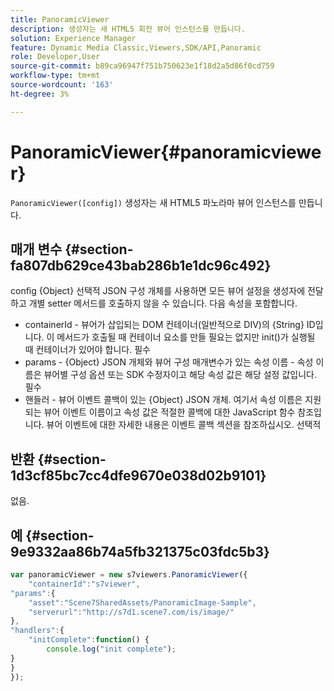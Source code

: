 ```yaml
---
title: PanoramicViewer
description: 생성자는 새 HTML5 회전 뷰어 인스턴스를 만듭니다.
solution: Experience Manager
feature: Dynamic Media Classic,Viewers,SDK/API,Panoramic
role: Developer,User
source-git-commit: b89ca96947f751b750623e1f18d2a5d86f0cd759
workflow-type: tm+mt
source-wordcount: '163'
ht-degree: 3%

---
```


# PanoramicViewer{#panoramicviewer}

`PanoramicViewer([config])`
생성자는 새 HTML5 파노라마 뷰어 인스턴스를 만듭니다.

## 매개 변수 {#section-fa807db629ce43bab286b1e1dc96c492}

config {Object} 선택적 JSON 구성 개체를 사용하면 모든 뷰어 설정을 생성자에 전달하고 개별 setter 메서드를 호출하지 않을 수 있습니다. 다음 속성을 포함합니다.
* containerId - 뷰어가 삽입되는 DOM 컨테이너(일반적으로 DIV)의 {String} ID입니다. 이 메서드가 호출될 때 컨테이너 요소를 만들 필요는 없지만 init()가 실행될 때 컨테이너가 있어야 합니다. 필수
* params - {Object} JSON 개체와 뷰어 구성 매개변수가 있는 속성 이름 - 속성 이름은 뷰어별 구성 옵션 또는 SDK 수정자이고 해당 속성 값은 해당 설정 값입니다. 필수
* 핸들러 - 뷰어 이벤트 콜백이 있는 {Object} JSON 개체. 여기서 속성 이름은 지원되는 뷰어 이벤트 이름이고 속성 값은 적절한 콜백에 대한 JavaScript 함수 참조입니다. 뷰어 이벤트에 대한 자세한 내용은 이벤트 콜백 섹션을 참조하십시오. 선택적


## 반환 {#section-1d3cf85bc7cc4dfe9670e038d02b9101}

없음.

## 예 {#section-9e9332aa86b74a5fb321375c03fdc5b3}

```javascript {.line-numbers}
var panoramicViewer = new s7viewers.PanoramicViewer({
	"containerId":"s7viewer",
"params":{
	"asset":"Scene7SharedAssets/PanoramicImage-Sample",
	"serverurl":"http://s7d1.scene7.com/is/image/"
},
"handlers":{
	"initComplete":function() {
		console.log("init complete");
}
}
});
```
